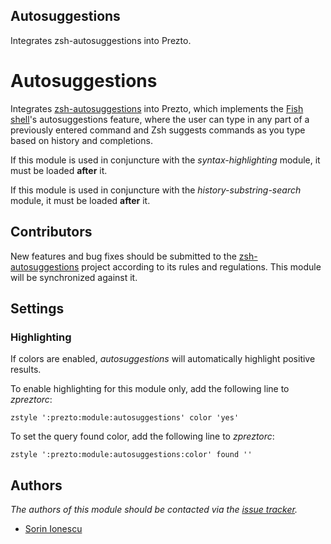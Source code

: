 Autosuggestions
---------------

Integrates zsh-autosuggestions into Prezto.

Autosuggestions
===============

Integrates [zsh-autosuggestions][1] into Prezto, which implements the
[Fish shell][2]'s autosuggestions feature, where the user can type in any part
of a previously entered command and Zsh suggests commands as you type based on
history and completions.

If this module is used in conjuncture with the *syntax-highlighting* module, it
must be loaded **after** it.

If this module is used in conjuncture with the *history-substring-search*
module, it must be loaded **after** it.

Contributors
------------

New features and bug fixes should be submitted to the [zsh-autosuggestions][1]
project according to its rules and regulations. This module will be synchronized
against it.

Settings
--------

### Highlighting

If colors are enabled, *autosuggestions* will automatically highlight
positive results.

To enable highlighting for this module only, add the following line to
*zpreztorc*:

    zstyle ':prezto:module:autosuggestions' color 'yes'

To set the query found color, add the following line to *zpreztorc*:

    zstyle ':prezto:module:autosuggestions:color' found ''

Authors
-------

*The authors of this module should be contacted via the [issue tracker][3].*

  - [Sorin Ionescu](https://github.com/sorin-ionescu)

[1]: https://github.com/tarruda/zsh-autosuggestions
[2]: http://fishshell.com
[3]: https://github.com/sorin-ionescu/prezto/issues
